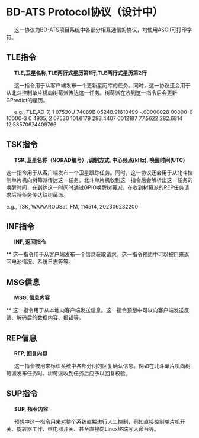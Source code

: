 # **BD-ATS Protocol协议（设计中）**
`	`这一协议为BD-ATS项目系统中各部分相互通信的协议，均使用ASCII可打印字符。

## **TLE指令**
`	`**TLE,卫星名称,TLE两行式星历第1行,TLE两行式星历第2行**

`	`这一指令用于从客户端发布一个更新星历库的任务。同时，这一协议还会用于从北斗控制单片机向树莓派传达这一任务。树莓派在收到这一指令后会更新GPredict的星历。

`	`e.g., TLE,AO-7, 1 07530U 74089B   05248.91610499 -.00000028  00000-0  10000-3 0  4935, 2 07530 101.6179 293.4407 0012187  77.5622 282.6814 12.53570674409766
## **TSK指令**
`	`**TSK,卫星名称（NORAD编号）,调制方式, 中心频点(kHz), 唤醒时间(UTC)**



这一指令用于从客户端发布一个卫星跟踪任务。同时，这一协议还会用于从北斗控制单片机向树莓派传达这一任务。北斗单片机收到这一指令后会解析出这一任务的唤醒时间，在到达这一时间时通过GPIO唤醒树莓派。在收到树莓派的REP任务请求后将任务传达给树莓派。

e.g., TSK, WAWAROUSat, FM, 114514, 202306232200
## **INF指令**
`	`**INF, 返回指令**

**	这一指令用于从客户端发布一个信息获取请求。这一指令预想中可以被用来返回电池情况、系统日志等等。
## **MSG信息**
`	`**MSG, 信息内容**

**	这一指令用于从本地向客户端发送信息。这一指令预想中可以向客户端发送反馈、解码后的数据内容、报错等。
## **REP信息**
`	`**REP, 回复内容**

`	`这一指令被用来标识系统中各部分间的回复确认信息。例如在北斗单片机向树莓派发布任务时，树莓派收到任务后应予以回复校验。
## **SUP指令**

`	`**SUP, 指令内容**



`	`预想中这一指令用来对整个系统直接进行人工控制，例如直接控制单片机开关、旋转器工作、继电器开关、甚至直接向Linux终端写入命令等。
